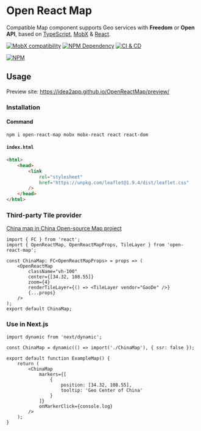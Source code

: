 # Open React Map

Compatible Map component supports Geo services with **Freedom** or **Open API**, based on [TypeScript][1], [MobX][2] & [React][3].

[![MobX compatibility](https://img.shields.io/badge/Compatible-1?logo=mobx&label=MobX%204%2F5%2F6)][2]
[![NPM Dependency](https://img.shields.io/librariesio/github/idea2app/OpenReactMap.svg)][4]
[![CI & CD](https://github.com/idea2app/OpenReactMap/actions/workflows/main.yml/badge.svg)][5]

[![NPM](https://nodei.co/npm/open-react-map.png?downloads=true&downloadRank=true&stars=true)][6]

## Usage

Preview site: https://idea2app.github.io/OpenReactMap/preview/

### Installation

#### Command

```shell
npm i open-react-map mobx mobx-react react react-dom
```

#### `index.html`

```html
<html>
    <head>
        <link
            rel="stylesheet"
            href="https://unpkg.com/leaflet@1.9.4/dist/leaflet.css"
        />
    </head>
</html>
```

### Third-party Tile provider

[China map in China Open-source Map project][7]

```tsx
import { FC } from 'react';
import { OpenReactMap, OpenReactMapProps, TileLayer } from 'open-react-map';

const ChinaMap: FC<OpenReactMapProps> = props => (
    <OpenReactMap
        className="vh-100"
        center={[34.32, 108.55]}
        zoom={4}
        renderTileLayer={() => <TileLayer vendor="GaoDe" />}
        {...props}
    />
);
export default ChinaMap;
```

### Use in Next.js

```tsx
import dynamic from 'next/dynamic';

const ChinaMap = dynamic(() => import('./ChinaMap'), { ssr: false });

export default function ExampleMap() {
    return (
        <ChinaMap
            markers={[
                {
                    position: [34.32, 108.55],
                    tooltip: 'Geo Center of China'
                }
            ]}
            onMarkerClick={console.log}
        />
    );
}
```

[1]: https://www.typescriptlang.org/
[2]: https://mobx.js.org/
[3]: https://react.dev/
[4]: https://libraries.io/npm/open-react-map
[5]: https://github.com/idea2app/OpenReactMap/actions/workflows/main.yml
[6]: https://nodei.co/npm/open-react-map/
[7]: https://github.com/kaiyuanshe/kaiyuanshe.github.io/blob/ba8e396aa190896aaa8a3dee0f9eac654dfce5b3/components/ChinaMap.tsx
